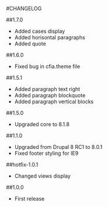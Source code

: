 #CHANGELOG

##1.7.0
  - Added cases display
  - Added horisontal paragraphs
  - Added quote

##1.6.0
  - Fixed bug in cfia.theme file

##1.5.1
  - Added paragraph text right
  - Added paragraph blockquote
  - Added paragraph vertical blocks

##1.5.0
  - Upgraded core to 8.1.8

##1.1.0
  - Upgraded from Drupal 8 RC1 to 8.0.1
  - Fixed footer styling for IE9

##hotfix-1.0.1
  - Changed views display

##1.0.0
  - First release